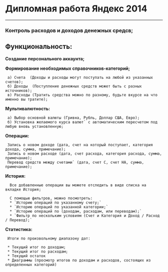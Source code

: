 #      Дипломная работа  Яндекс 2014
---
### Контроль расходов и доходов денежных средсв;

## Функциональность:

**Создание персонального аккаунта;**

**Формирование необходимых справочников-категорий;**

     а) Счета  (Доходы и расходы могут поступать на любой из указанных счетов);
     б) Доходы  (Поступление денежных средств может быть с разных источников);
     в) Расходы (Тратить средства можно по разному, будьте вкурсе на что именно вы тратите);

**Мультивалютность:**

     а) Выбор основной валюты (Гривна, Рубль, Доллар США, Евро);
     б) Установка желаемого курса валют` с автоматическим пересчетом под любую вновь установленную;

**Операции:**

     Запись о новом доходе (дата, счет на который поступает, категория дохода, сумма, примечание);
     Запись о новом расходе (дата, счет расхода, категория расхода, сумма, примечание);
     Перевод средств между счетами` (дата, счет С, счет НА, сумма, примечание);

**История:**

      Все добавленные операции вы можете отследить в виде списка на вкладке История;

      С помощью фильтров, можно посмотреть:
      * `Историю операций по указанному счету;`
      * `Историю операций по указанной категории;`
      * `Историю операций по (доходам, расходам, или переводам);`
      * `Фильтр по нескольким условиям (Счет и Категория и Доход / Расход / Перевод);`

**Статистика:**

     Итоги по произвольному диапазону дат:

     * Текущий итог по доходам;
     * Текущий итог по расходам;
     * Текущий остаток
     * Диаграммы (просмотр итогов по доходам и расходов, состоящих из определенных категорий)